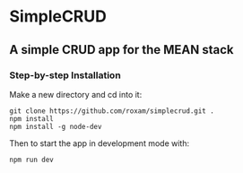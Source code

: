 # SimpleCRUD

## A simple CRUD app for the MEAN stack

### Step-by-step Installation

Make a new directory and cd into it:
```
git clone https://github.com/roxam/simplecrud.git .
npm install
npm install -g node-dev
```
Then to start the app in development mode with:
```
npm run dev
```

